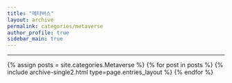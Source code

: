 ```yaml
---
title: "메타버스"
layout: archive
permalink: categories/metaverse
author_profile: true
sidebar_main: true
---
```


<!-- 공백이 포함되어 있는 카테고리 이름의 경우 site.categories['a b c'] 이런식으로! -->

***

{% assign posts = site.categories.Metaverse %}
{% for post in posts %} {% include archive-single2.html type=page.entries_layout %} {% endfor %}
